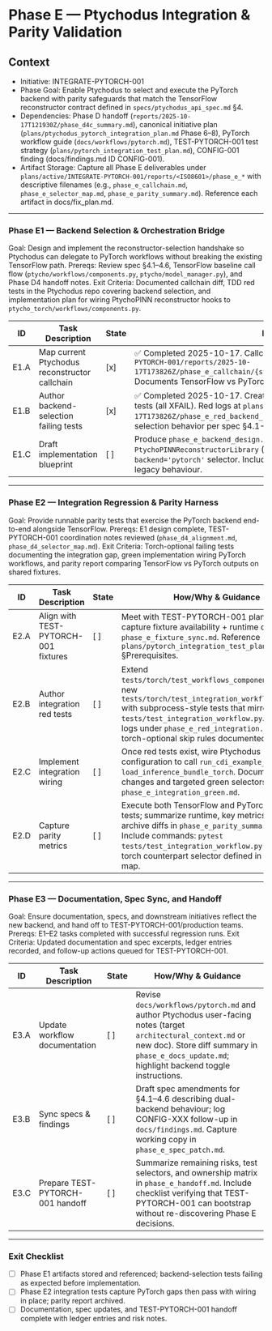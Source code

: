 # Phase E — Ptychodus Integration & Parity Validation

## Context
- Initiative: INTEGRATE-PYTORCH-001
- Phase Goal: Enable Ptychodus to select and execute the PyTorch backend with parity safeguards that match the TensorFlow reconstructor contract defined in `specs/ptychodus_api_spec.md` §4.
- Dependencies: Phase D handoff (`reports/2025-10-17T121930Z/phase_d4c_summary.md`), canonical initiative plan (`plans/ptychodus_pytorch_integration_plan.md` Phase 6–8), PyTorch workflow guide (`docs/workflows/pytorch.md`), TEST-PYTORCH-001 test strategy (`plans/pytorch_integration_test_plan.md`), CONFIG-001 finding (docs/findings.md ID CONFIG-001).
- Artifact Storage: Capture all Phase E deliverables under `plans/active/INTEGRATE-PYTORCH-001/reports/<ISO8601>/phase_e_*` with descriptive filenames (e.g., `phase_e_callchain.md`, `phase_e_selector_map.md`, `phase_e_parity_summary.md`). Reference each artifact in docs/fix_plan.md.

---

### Phase E1 — Backend Selection & Orchestration Bridge
Goal: Design and implement the reconstructor-selection handshake so Ptychodus can delegate to PyTorch workflows without breaking the existing TensorFlow path.
Prereqs: Review spec §4.1–4.6, TensorFlow baseline call flow (`ptycho/workflows/components.py`, `ptycho/model_manager.py`), and Phase D4 handoff notes.
Exit Criteria: Documented callchain diff, TDD red tests in the Ptychodus repo covering backend selection, and implementation plan for wiring PtychoPINN reconstructor hooks to `ptycho_torch/workflows/components.py`.

| ID | Task Description | State | How/Why & Guidance |
| --- | --- | --- | --- |
| E1.A | Map current Ptychodus reconstructor callchain | [x] | ✅ Completed 2025-10-17. Callchain analysis captured at `plans/active/INTEGRATE-PYTORCH-001/reports/2025-10-17T173826Z/phase_e_callchain/{static.md,summary.md,pytorch_workflow_comparison.md}`. Documents TensorFlow vs PyTorch workflow parity with CONFIG-001 gates mapped. |
| E1.B | Author backend-selection failing tests | [x] | ✅ Completed 2025-10-17. Created `tests/torch/test_backend_selection.py` with 6 red tests (all XFAIL). Red logs at `plans/active/INTEGRATE-PYTORCH-001/reports/2025-10-17T173826Z/phase_e_red_backend_selection.log`. Tests document expected backend selection behavior per spec §4.1-4.6. |
| E1.C | Draft implementation blueprint | [ ] | Produce `phase_e_backend_design.md` describing the minimal changes to `PtychoPINNReconstructorLibrary` (spec §4.1) and CLI/config plumbing to surface a `backend='pytorch'` selector. Include decision rules for guarding imports and preserving legacy behaviour. |

---

### Phase E2 — Integration Regression & Parity Harness
Goal: Provide runnable parity tests that exercise the PyTorch backend end-to-end alongside TensorFlow.
Prereqs: E1 design complete, TEST-PYTORCH-001 coordination notes reviewed (`phase_d4_alignment.md`, `phase_d4_selector_map.md`).
Exit Criteria: Torch-optional failing tests documenting the integration gap, green implementation wiring PyTorch workflows, and parity report comparing TensorFlow vs PyTorch outputs on shared fixtures.

| ID | Task Description | State | How/Why & Guidance |
| --- | --- | --- | --- |
| E2.A | Align with TEST-PYTORCH-001 fixtures | [ ] | Meet with TEST-PYTORCH-001 plan owners; capture fixture availability + runtime constraints in `phase_e_fixture_sync.md`. Reference `plans/pytorch_integration_test_plan.md` §Prerequisites. |
| E2.B | Author integration red tests | [ ] | Extend `tests/torch/test_workflows_components.py` or new `tests/torch/test_integration_workflow_torch.py` with subprocess-style tests that mirror `tests/test_integration_workflow.py`. Record red logs under `phase_e_red_integration.log`; ensure torch-optional skip rules documented. |
| E2.C | Implement integration wiring | [ ] | Once red tests exist, wire Ptychodus configuration to call `run_cdi_example_torch` / `load_inference_bundle_torch`. Document code changes and targeted green selectors in `phase_e_integration_green.md`. |
| E2.D | Capture parity metrics | [ ] | Execute both TensorFlow and PyTorch integration tests; summarize runtime, key metrics, and archive diffs in `phase_e_parity_summary.md`. Include commands: `pytest tests/test_integration_workflow.py -k tf` and torch counterpart selector defined in selector map. |

---

### Phase E3 — Documentation, Spec Sync, and Handoff
Goal: Ensure documentation, specs, and downstream initiatives reflect the new backend, and hand off to TEST-PYTORCH-001/production teams.
Prereqs: E1–E2 tasks completed with successful regression runs.
Exit Criteria: Updated documentation and spec excerpts, ledger entries recorded, and follow-up actions queued for TEST-PYTORCH-001.

| ID | Task Description | State | How/Why & Guidance |
| --- | --- | --- | --- |
| E3.A | Update workflow documentation | [ ] | Revise `docs/workflows/pytorch.md` and author Ptychodus user-facing notes (target `architectural_context.md` or new doc). Store diff summary in `phase_e_docs_update.md`; highlight backend toggle instructions. |
| E3.B | Sync specs & findings | [ ] | Draft spec amendments for §4.1–4.6 describing dual-backend behaviour; log CONFIG-XXX follow-up in `docs/findings.md`. Capture working copy in `phase_e_spec_patch.md`. |
| E3.C | Prepare TEST-PYTORCH-001 handoff | [ ] | Summarize remaining risks, test selectors, and ownership matrix in `phase_e_handoff.md`. Include checklist verifying that TEST-PYTORCH-001 can bootstrap without re-discovering Phase E decisions. |

---

### Exit Checklist
- [ ] Phase E1 artifacts stored and referenced; backend-selection tests failing as expected before implementation.
- [ ] Phase E2 integration tests capture PyTorch gaps then pass with wiring in place; parity report archived.
- [ ] Documentation, spec updates, and TEST-PYTORCH-001 handoff complete with ledger entries and risk notes.
